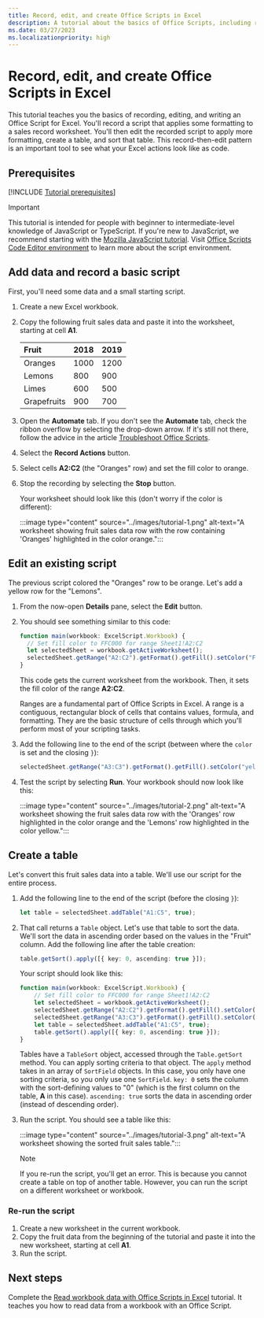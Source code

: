 ```yaml
---
title: Record, edit, and create Office Scripts in Excel
description: A tutorial about the basics of Office Scripts, including recording scripts with the Action Recorder and writing data to a workbook.
ms.date: 03/27/2023
ms.localizationpriority: high
---
```


# Record, edit, and create Office Scripts in Excel

This tutorial teaches you the basics of recording, editing, and writing an Office Script for Excel. You'll record a script that applies some formatting to a sales record worksheet. You'll then edit the recorded script to apply more formatting, create a table, and sort that table. This record-then-edit pattern is an important tool to see what your Excel actions look like as code.

## Prerequisites

[!INCLUDE [Tutorial prerequisites](../includes/tutorial-prerequisites.md)]

> [!IMPORTANT]
> This tutorial is intended for people with beginner to intermediate-level knowledge of JavaScript or TypeScript. If you're new to JavaScript, we recommend starting with the [Mozilla JavaScript tutorial](https://developer.mozilla.org/docs/Web/JavaScript/Guide/Introduction). Visit [Office Scripts Code Editor environment](../overview/code-editor-environment.md) to learn more about the script environment.

## Add data and record a basic script

First, you'll need some data and a small starting script.

1. Create a new Excel workbook.
2. Copy the following fruit sales data and paste it into the worksheet, starting at cell **A1**.

    |Fruit |2018 |2019 |
    |:---|:---|:---|
    |Oranges |1000 |1200 |
    |Lemons |800 |900 |
    |Limes |600 |500 |
    |Grapefruits |900 |700 |

3. Open the **Automate** tab. If you don't see the **Automate** tab, check the ribbon overflow by selecting the drop-down arrow. If it's still not there, follow the advice in the article [Troubleshoot Office Scripts](../testing/troubleshooting.md#automate-tab-not-appearing-or-office-scripts-unavailable).
4. Select the **Record Actions** button.
5. Select cells **A2:C2** (the "Oranges" row) and set the fill color to orange.
6. Stop the recording by selecting the **Stop** button.

    Your worksheet should look like this (don't worry if the color is different):

    :::image type="content" source="../images/tutorial-1.png" alt-text="A worksheet showing fruit sales data row with the row containing 'Oranges' highlighted in the color orange.":::

## Edit an existing script

The previous script colored the "Oranges" row to be orange. Let's add a yellow row for the "Lemons".

1. From the now-open **Details** pane, select the **Edit** button.
2. You should see something similar to this code:

    ```TypeScript
    function main(workbook: ExcelScript.Workbook) {
      // Set fill color to FFC000 for range Sheet1!A2:C2
      let selectedSheet = workbook.getActiveWorksheet();
      selectedSheet.getRange("A2:C2").getFormat().getFill().setColor("FFC000");
    }
    ```

    This code gets the current worksheet from the workbook. Then, it sets the fill color of the range **A2:C2**.

    Ranges are a fundamental part of Office Scripts in Excel. A range is a contiguous, rectangular block of cells that contains values, formula, and formatting. They are the basic structure of cells through which you'll perform most of your scripting tasks.

3. Add the following line to the end of the script (between where the `color` is set and the closing `}`):

    ```TypeScript
    selectedSheet.getRange("A3:C3").getFormat().getFill().setColor("yellow");
    ```

4. Test the script by selecting **Run**. Your workbook should now look like this:

    :::image type="content" source="../images/tutorial-2.png" alt-text="A worksheet showing the fruit sales data row with the 'Oranges' row highlighted in the color orange and the 'Lemons' row highlighted in the color yellow.":::

## Create a table

Let's convert this fruit sales data into a table. We'll use our script for the entire process.

1. Add the following line to the end of the script (before the closing `}`):

    ```TypeScript
    let table = selectedSheet.addTable("A1:C5", true);
    ```

2. That call returns a `Table` object. Let's use that table to sort the data. We'll sort the data in ascending order based on the values in the "Fruit" column. Add the following line after the table creation:

    ```TypeScript
    table.getSort().apply([{ key: 0, ascending: true }]);
    ```

    Your script should look like this:

    ```TypeScript
    function main(workbook: ExcelScript.Workbook) {
        // Set fill color to FFC000 for range Sheet1!A2:C2
        let selectedSheet = workbook.getActiveWorksheet();
        selectedSheet.getRange("A2:C2").getFormat().getFill().setColor("FFC000");
        selectedSheet.getRange("A3:C3").getFormat().getFill().setColor("yellow");
        let table = selectedSheet.addTable("A1:C5", true);
        table.getSort().apply([{ key: 0, ascending: true }]);
    }
    ```

    Tables have a `TableSort` object, accessed through the `Table.getSort` method. You can apply sorting criteria to that object. The `apply` method takes in an array of `SortField` objects. In this case, you only have one sorting criteria, so you only use one `SortField`. `key: 0` sets the column with the sort-defining values to "0" (which is the first column on the table, **A** in this case). `ascending: true` sorts the data in ascending order (instead of descending order).

3. Run the script. You should see a table like this:

    :::image type="content" source="../images/tutorial-3.png" alt-text="A worksheet showing the sorted fruit sales table.":::

    > [!NOTE]
    > If you re-run the script, you'll get an error. This is because you cannot create a table on top of another table. However, you can run the script on a different worksheet or workbook.

### Re-run the script

1. Create a new worksheet in the current workbook.
2. Copy the fruit data from the beginning of the tutorial and paste it into the new worksheet, starting at cell **A1**.
3. Run the script.

## Next steps

Complete the [Read workbook data with Office Scripts in Excel](excel-read-tutorial.md) tutorial. It teaches you how to read data from a workbook with an Office Script.

